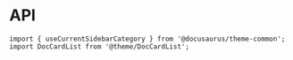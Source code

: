 # API

```mdx-code-block
import { useCurrentSidebarCategory } from '@docusaurus/theme-common';
import DocCardList from '@theme/DocCardList';
```

<DocCardList items={useCurrentSidebarCategory().items} />
